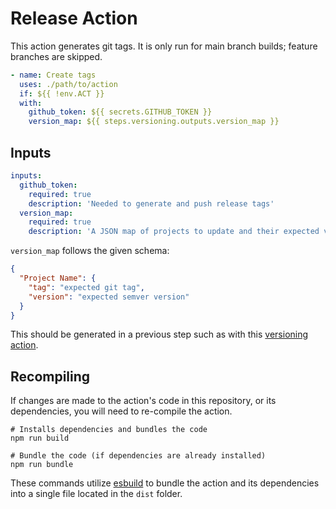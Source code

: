 # Release Action

This action generates git tags. It is only run for main branch builds; feature branches are skipped.

```yml
- name: Create tags
  uses: ./path/to/action
  if: ${{ !env.ACT }}
  with:
    github_token: ${{ secrets.GITHUB_TOKEN }}
    version_map: ${{ steps.versioning.outputs.version_map }}
```

## Inputs

```yml
inputs:
  github_token:
    required: true
    description: 'Needed to generate and push release tags'
  version_map:
    required: true
    description: 'A JSON map of projects to update and their expected version'
```

`version_map` follows the given schema:

```json
{
  "Project Name": {
    "tag": "expected git tag",
    "version": "expected semver version"
  }
}
```

This should be generated in a previous step such as with this [versioning action](https://github.com/im-open/omni-repo-version-map-action).

## Recompiling

If changes are made to the action's code in this repository, or its dependencies, you will need to re-compile the action.

```
# Installs dependencies and bundles the code
npm run build

# Bundle the code (if dependencies are already installed)
npm run bundle
```

These commands utilize [esbuild](https://esbuild.github.io/getting-started/#bundling-for-node) to bundle the action and its dependencies into a single file located in the `dist` folder.
